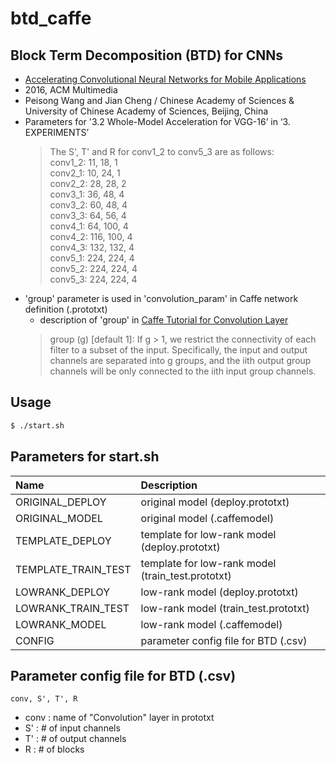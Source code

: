 # btd_caffe

## Block Term Decomposition (BTD) for CNNs
- [Accelerating Convolutional Neural Networks for Mobile Applications](http://dl.acm.org/citation.cfm?id=2967280)
- 2016, ACM Multimedia
- Peisong Wang and Jian Cheng / Chinese Academy of Sciences & University of Chinese Academy of Sciences, Beijing, China
- Parameters for '3.2 Whole-Model Acceleration for VGG-16’ in ‘3. EXPERIMENTS’
  >The S', T' and R for conv1_2 to conv5_3 are as follows:  
  >conv1_2: 11, 18, 1  
  >conv2_1: 10, 24, 1  
  >conv2_2: 28, 28, 2  
  >conv3_1: 36, 48, 4  
  >conv3_2: 60, 48, 4  
  >conv3_3: 64, 56, 4  
  >conv4_1: 64, 100, 4  
  >conv4_2: 116, 100, 4  
  >conv4_3: 132, 132, 4  
  >conv5_1: 224, 224, 4  
  >conv5_2: 224, 224, 4  
  >conv5_3: 224, 224, 4  
- 'group' parameter is used in 'convolution_param' in Caffe network definition (.prototxt)
  - description of 'group' in [Caffe Tutorial for Convolution Layer](http://caffe.berkeleyvision.org/tutorial/layers/convolution.html)
  >group (g) [default 1]: If g > 1, we restrict the connectivity of each filter to a subset of the input. Specifically, the input and output channels are separated into g groups, and the iith output group channels will be only connected to the iith input group channels.

## Usage
```sh
$ ./start.sh
```
## Parameters for start.sh
| Name | Description |
| :-- | :-- |
| ORIGINAL_DEPLOY | original model (deploy.prototxt)|
| ORIGINAL_MODEL | original model (.caffemodel) |
| TEMPLATE_DEPLOY | template for low-rank model (deploy.prototxt) |
| TEMPLATE_TRAIN_TEST | template for low-rank model (train_test.prototxt) |
| LOWRANK_DEPLOY | low-rank model (deploy.prototxt) |
| LOWRANK_TRAIN_TEST | low-rank model (train_test.prototxt) |
| LOWRANK_MODEL | low-rank model (.caffemodel)|
| CONFIG | parameter config file for BTD (.csv)|

## Parameter config file for BTD (.csv)
```
conv, S', T', R
```
- conv : name of "Convolution" layer in prototxt
- S' : # of input channels
- T' : # of output channels
- R  : # of blocks
